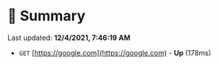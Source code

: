 # 📖 Summary
Last updated: **12/4/2021, 7:46:19 AM**

- `GET` [https://google.com](https://google.com) - **Up** (178ms)

